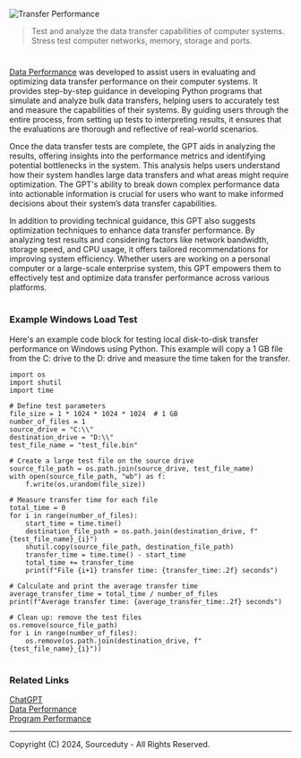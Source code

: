 ![Transfer Performance](https://github.com/user-attachments/assets/ace1e87b-d7f5-42f1-9030-15a3a8eb8dc0)

>  Test and analyze the data transfer capabilities of computer systems. Stress test computer networks, memory, storage and ports.

#

[Data Performance](https://chatgpt.com/g/g-5olyGrVM8-data-performance) was developed to assist users in evaluating and optimizing data transfer performance on their computer systems. It provides step-by-step guidance in developing Python programs that simulate and analyze bulk data transfers, helping users to accurately test and measure the capabilities of their systems. By guiding users through the entire process, from setting up tests to interpreting results, it ensures that the evaluations are thorough and reflective of real-world scenarios.

Once the data transfer tests are complete, the GPT aids in analyzing the results, offering insights into the performance metrics and identifying potential bottlenecks in the system. This analysis helps users understand how their system handles large data transfers and what areas might require optimization. The GPT's ability to break down complex performance data into actionable information is crucial for users who want to make informed decisions about their system’s data transfer capabilities.

In addition to providing technical guidance, this GPT also suggests optimization techniques to enhance data transfer performance. By analyzing test results and considering factors like network bandwidth, storage speed, and CPU usage, it offers tailored recommendations for improving system efficiency. Whether users are working on a personal computer or a large-scale enterprise system, this GPT empowers them to effectively test and optimize data transfer performance across various platforms.

#
### Example Windows Load Test

Here's an example code block for testing local disk-to-disk transfer performance on Windows using Python. This example will copy a 1 GB file from the C: drive to the D: drive and measure the time taken for the transfer.

```
import os
import shutil
import time

# Define test parameters
file_size = 1 * 1024 * 1024 * 1024  # 1 GB
number_of_files = 1
source_drive = "C:\\"
destination_drive = "D:\\"
test_file_name = "test_file.bin"

# Create a large test file on the source drive
source_file_path = os.path.join(source_drive, test_file_name)
with open(source_file_path, "wb") as f:
    f.write(os.urandom(file_size))

# Measure transfer time for each file
total_time = 0
for i in range(number_of_files):
    start_time = time.time()
    destination_file_path = os.path.join(destination_drive, f"{test_file_name}_{i}")
    shutil.copy(source_file_path, destination_file_path)
    transfer_time = time.time() - start_time
    total_time += transfer_time
    print(f"File {i+1} transfer time: {transfer_time:.2f} seconds")

# Calculate and print the average transfer time
average_transfer_time = total_time / number_of_files
print(f"Average transfer time: {average_transfer_time:.2f} seconds")

# Clean up: remove the test files
os.remove(source_file_path)
for i in range(number_of_files):
    os.remove(os.path.join(destination_drive, f"{test_file_name}_{i}"))
```

#
### Related Links

[ChatGPT](https://github.com/sourceduty/ChatGPT)
<br>
[Data Performance](https://github.com/sourceduty/Data_Performance)
<br>
[Program Performance](https://github.com/sourceduty/Program_Performance)

***
Copyright (C) 2024, Sourceduty - All Rights Reserved.
